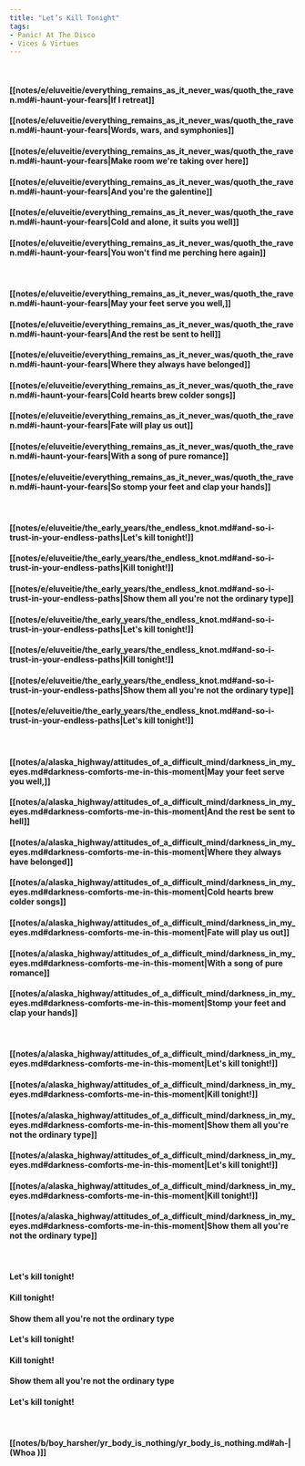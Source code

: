 ```yaml
---
title: "Let’s Kill Tonight"
tags:
- Panic! At The Disco
- Vices & Virtues
---
```

&nbsp;
#### [[notes/e/eluveitie/everything_remains_as_it_never_was/quoth_the_raven.md#i-haunt-your-fears|If I retreat]]
#### [[notes/e/eluveitie/everything_remains_as_it_never_was/quoth_the_raven.md#i-haunt-your-fears|Words, wars, and symphonies]]
#### [[notes/e/eluveitie/everything_remains_as_it_never_was/quoth_the_raven.md#i-haunt-your-fears|Make room we're taking over here]]
#### [[notes/e/eluveitie/everything_remains_as_it_never_was/quoth_the_raven.md#i-haunt-your-fears|And you're the galentine]]
#### [[notes/e/eluveitie/everything_remains_as_it_never_was/quoth_the_raven.md#i-haunt-your-fears|Cold and alone, it suits you well]]
#### [[notes/e/eluveitie/everything_remains_as_it_never_was/quoth_the_raven.md#i-haunt-your-fears|You won't find me perching here again]]
&nbsp;
#### [[notes/e/eluveitie/everything_remains_as_it_never_was/quoth_the_raven.md#i-haunt-your-fears|May your feet serve you well,]]
#### [[notes/e/eluveitie/everything_remains_as_it_never_was/quoth_the_raven.md#i-haunt-your-fears|And the rest be sent to hell]]
#### [[notes/e/eluveitie/everything_remains_as_it_never_was/quoth_the_raven.md#i-haunt-your-fears|Where they always have belonged]]
#### [[notes/e/eluveitie/everything_remains_as_it_never_was/quoth_the_raven.md#i-haunt-your-fears|Cold hearts brew colder songs]]
#### [[notes/e/eluveitie/everything_remains_as_it_never_was/quoth_the_raven.md#i-haunt-your-fears|Fate will play us out]]
#### [[notes/e/eluveitie/everything_remains_as_it_never_was/quoth_the_raven.md#i-haunt-your-fears|With a song of pure romance]]
#### [[notes/e/eluveitie/everything_remains_as_it_never_was/quoth_the_raven.md#i-haunt-your-fears|So stomp your feet and clap your hands]]
&nbsp;
#### [[notes/e/eluveitie/the_early_years/the_endless_knot.md#and-so-i-trust-in-your-endless-paths|Let's kill tonight!]]
#### [[notes/e/eluveitie/the_early_years/the_endless_knot.md#and-so-i-trust-in-your-endless-paths|Kill tonight!]]
#### [[notes/e/eluveitie/the_early_years/the_endless_knot.md#and-so-i-trust-in-your-endless-paths|Show them all you're not the ordinary type]]
#### [[notes/e/eluveitie/the_early_years/the_endless_knot.md#and-so-i-trust-in-your-endless-paths|Let's kill tonight!]]
#### [[notes/e/eluveitie/the_early_years/the_endless_knot.md#and-so-i-trust-in-your-endless-paths|Kill tonight!]]
#### [[notes/e/eluveitie/the_early_years/the_endless_knot.md#and-so-i-trust-in-your-endless-paths|Show them all you're not the ordinary type]]
#### [[notes/e/eluveitie/the_early_years/the_endless_knot.md#and-so-i-trust-in-your-endless-paths|Let's kill tonight!]]
&nbsp;
#### [[notes/a/alaska_highway/attitudes_of_a_difficult_mind/darkness_in_my_eyes.md#darkness-comforts-me-in-this-moment|May your feet serve you well,]]
#### [[notes/a/alaska_highway/attitudes_of_a_difficult_mind/darkness_in_my_eyes.md#darkness-comforts-me-in-this-moment|And the rest be sent to hell]]
#### [[notes/a/alaska_highway/attitudes_of_a_difficult_mind/darkness_in_my_eyes.md#darkness-comforts-me-in-this-moment|Where they always have belonged]]
#### [[notes/a/alaska_highway/attitudes_of_a_difficult_mind/darkness_in_my_eyes.md#darkness-comforts-me-in-this-moment|Cold hearts brew colder songs]]
#### [[notes/a/alaska_highway/attitudes_of_a_difficult_mind/darkness_in_my_eyes.md#darkness-comforts-me-in-this-moment|Fate will play us out]]
#### [[notes/a/alaska_highway/attitudes_of_a_difficult_mind/darkness_in_my_eyes.md#darkness-comforts-me-in-this-moment|With a song of pure romance]]
#### [[notes/a/alaska_highway/attitudes_of_a_difficult_mind/darkness_in_my_eyes.md#darkness-comforts-me-in-this-moment|Stomp your feet and clap your hands]]
&nbsp;
#### [[notes/a/alaska_highway/attitudes_of_a_difficult_mind/darkness_in_my_eyes.md#darkness-comforts-me-in-this-moment|Let's kill tonight!]]
#### [[notes/a/alaska_highway/attitudes_of_a_difficult_mind/darkness_in_my_eyes.md#darkness-comforts-me-in-this-moment|Kill tonight!]]
#### [[notes/a/alaska_highway/attitudes_of_a_difficult_mind/darkness_in_my_eyes.md#darkness-comforts-me-in-this-moment|Show them all you're not the ordinary type]]
#### [[notes/a/alaska_highway/attitudes_of_a_difficult_mind/darkness_in_my_eyes.md#darkness-comforts-me-in-this-moment|Let's kill tonight!]]
#### [[notes/a/alaska_highway/attitudes_of_a_difficult_mind/darkness_in_my_eyes.md#darkness-comforts-me-in-this-moment|Kill tonight!]]
#### [[notes/a/alaska_highway/attitudes_of_a_difficult_mind/darkness_in_my_eyes.md#darkness-comforts-me-in-this-moment|Show them all you're not the ordinary type]]
&nbsp;
#### Let's kill tonight!
#### Kill tonight!
#### Show them all you're not the ordinary type
#### Let's kill tonight!
#### Kill tonight!
#### Show them all you're not the ordinary type
#### Let's kill tonight!
&nbsp;
#### [[notes/b/boy_harsher/yr_body_is_nothing/yr_body_is_nothing.md#ah-|(Whoa )]]
